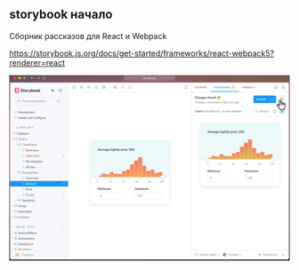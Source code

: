
## storybook начало

Сборник рассказов для React и Webpack

https://storybook.js.org/docs/get-started/frameworks/react-webpack5?renderer=react

![storybooktitle.png](img/storybooktitle.png)